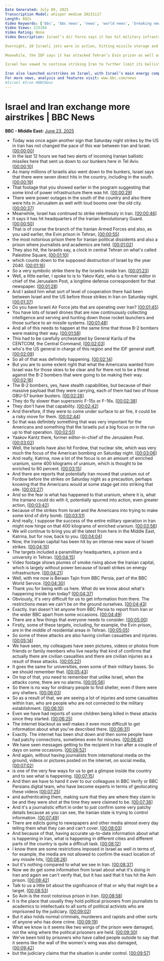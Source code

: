 ```yaml
---
Date Generated: July 09, 2025
Transcription Model: whisper medium 20231117
Length: 602s
Video Keywords: ['bbc', 'bbc news', 'news', 'world news', 'breaking news', 'us news', 'world', 'america', 'usa', 'usa news', 'india news']
Video Views: 215184
Video Rating: None
Video Description: Israel’s Air Force says it has hit military infrastructure and airports in Iran.
 
Overnight, 20 Israeli jets were in action, hitting missile storage and launch facilities as well as radar and satellite systems.
 
Meanwhile, the IDF says it has attacked Tehran’s Evin prison as well as six airports across the country, destroying 15 aircraft and damaging runways.
 
Israel has vowed to continue striking Iran to further limit its ballistic missile capability and last night’s raids are reported to be one of the most intense attacks of this conflict.
 
Iran also launched airstrikes on Israel, with Israel’s main energy company reporting damage near one of its facilities.Subscribe here: http://bit.ly/1rbfUog
For more news, analysis and features visit: www.bbc.com/news 
#Israel #Iran #BBCNews
---
```


# Israel and Iran exchange more airstrikes | BBC News
**BBC - Middle East:** [June 23, 2025](https://www.youtube.com/watch?v=7dHunCPoQE4)
*  Today was once again another sign that Saturday night strikes by the US in Iran has not changed the pace of this war between Iran and Israel. [[00:00:00](https://www.youtube.com/watch?v=7dHunCPoQE4&t=0.0s)]
*  In the last 12 hours we had two alerts of incoming Iranian ballistic missiles here that sent us down to our bunkers here in Tel Aviv. [[00:00:10](https://www.youtube.com/watch?v=7dHunCPoQE4&t=10.0s)]
*  As many millions of Israelis also went down to the bunkers, Israel says that there were seven direct hits in the country, including in the south. [[00:00:19](https://www.youtube.com/watch?v=7dHunCPoQE4&t=19.0s)]
*  That footage that you showed earlier in the program suggesting that some kind of power infrastructure there was hit. [[00:00:29](https://www.youtube.com/watch?v=7dHunCPoQE4&t=29.0s)]
*  There were power outages in the south of the country and also there were hits in Jerusalem as well with loud booms over the old city. [[00:00:37](https://www.youtube.com/watch?v=7dHunCPoQE4&t=37.0s)]
*  Meanwhile, Israel has continued to strike relentlessly in Iran. [[00:00:46](https://www.youtube.com/watch?v=7dHunCPoQE4&t=46.0s)]
*  It says it has hit headquarters of the Iranian Revolutionary Guard. [[00:00:50](https://www.youtube.com/watch?v=7dHunCPoQE4&t=50.0s)]
*  That is of course the branch of the Iranian Armed Forces and also, as you said earlier, the Evin prison in Tehran, [[00:00:55](https://www.youtube.com/watch?v=7dHunCPoQE4&t=55.0s)]
*  the most notorious prison there for Iranian political dissidents and also a prison where journalists and academics are held. [[00:01:02](https://www.youtube.com/watch?v=7dHunCPoQE4&t=62.0s)]
*  They also hit, the Israelis say, a clock in central Tehran on what's called Palestine Square, [[00:01:10](https://www.youtube.com/watch?v=7dHunCPoQE4&t=70.0s)]
*  which counts down to the supposed destruction of Israel by the year 2040. [[00:01:16](https://www.youtube.com/watch?v=7dHunCPoQE4&t=76.0s)]
*  So a very symbolic strike there by the Israelis inside Iran. [[00:01:23](https://www.youtube.com/watch?v=7dHunCPoQE4&t=83.0s)]
*  Well, a little earlier, I spoke to is to Yakov Katz, who is a former editor in chief of the Jerusalem Post, a longtime defense correspondent for that newspaper. [[00:01:28](https://www.youtube.com/watch?v=7dHunCPoQE4&t=88.0s)]
*  And I asked him what sort of level of cooperation there had been between Israel and the US before those strikes in Iran on Saturday night. [[00:01:37](https://www.youtube.com/watch?v=7dHunCPoQE4&t=97.0s)]
*  Do you have Israeli Air Force jets that are operating over Iran? [[00:01:45](https://www.youtube.com/watch?v=7dHunCPoQE4&t=105.0s)]
*  You have lots of Israeli drones that are now continuously collecting intelligence and serving and hunting down those rocket launchers and those surface to air missile systems. [[00:01:48](https://www.youtube.com/watch?v=7dHunCPoQE4&t=108.0s)]
*  And all of this needs to happen at the same time that those B-2 bombers were making their way. [[00:01:58](https://www.youtube.com/watch?v=7dHunCPoQE4&t=118.0s)]
*  This had to be carefully orchestrated by General Karila of the CENTCOM, the Central Command, [[00:02:03](https://www.youtube.com/watch?v=7dHunCPoQE4&t=123.0s)]
*  who's the US general in charge of this region and the IDF general staff. [[00:02:09](https://www.youtube.com/watch?v=7dHunCPoQE4&t=129.0s)]
*  So all of that was definitely happening. [[00:02:14](https://www.youtube.com/watch?v=7dHunCPoQE4&t=134.0s)]
*  But you are to some extent right that what the Americans wanted from Israel was for those skies to be clear and for there not to be a threat against the B-2 bombers that were going to be making their way. [[00:02:16](https://www.youtube.com/watch?v=7dHunCPoQE4&t=136.0s)]
*  The B-2 bombers, yes, have stealth capabilities, but because of their massive payload that they were carrying, each of them had two of those GBU-57 bunker busters. [[00:02:28](https://www.youtube.com/watch?v=7dHunCPoQE4&t=148.0s)]
*  They do fly slower than supersonic F-15s or F-16s. [[00:02:38](https://www.youtube.com/watch?v=7dHunCPoQE4&t=158.0s)]
*  They don't have that capability. [[00:02:42](https://www.youtube.com/watch?v=7dHunCPoQE4&t=162.0s)]
*  And therefore, if they were to come under surface to air fire, it could be a risky move for them. [[00:02:44](https://www.youtube.com/watch?v=7dHunCPoQE4&t=164.0s)]
*  So that was definitely something that was very important for the Americans and something that the Israelis put a big focus on in the run up to that operation. [[00:02:51](https://www.youtube.com/watch?v=7dHunCPoQE4&t=171.0s)]
*  Yaakov Kantz there, former editor-in-chief of the Jerusalem Post. [[00:03:02](https://www.youtube.com/watch?v=7dHunCPoQE4&t=182.0s)]
*  Well, the Israelis have also hit Fordow, that nuclear site, which was very much the focus of the American bombing on Saturday night. [[00:03:06](https://www.youtube.com/watch?v=7dHunCPoQE4&t=186.0s)]
*  And really, Katrina, now a lot of the focus is on an amount of enriched uranium, some 400 kilograms of uranium, which is thought to be enriched to 60 percent. [[00:03:15](https://www.youtube.com/watch?v=7dHunCPoQE4&t=195.0s)]
*  And there are reports that potentially Iran moved that uranium out of Fordow before the strikes on Saturday night as a precaution, perhaps knowing that the Americans would at some stage get into striking that site. [[00:03:27](https://www.youtube.com/watch?v=7dHunCPoQE4&t=207.0s)]
*  And so the fear is what has happened to that uranium, where it is, what the Iranians could do with it, potentially spurred into action, even greater action, [[00:03:42](https://www.youtube.com/watch?v=7dHunCPoQE4&t=222.0s)]
*  because of the strikes from Israel and the Americans into trying to make some kind of dirty bomb. [[00:03:51](https://www.youtube.com/watch?v=7dHunCPoQE4&t=231.0s)]
*  And really, I suppose the success of the entire military operation in Iran might now hinge on that 400 kilograms of enriched uranium. [[00:03:56](https://www.youtube.com/watch?v=7dHunCPoQE4&t=236.0s)]
*  We will continue to bring you all the latest from here in the Middle East, Katrina, but for now, back to you. [[00:04:04](https://www.youtube.com/watch?v=7dHunCPoQE4&t=244.0s)]
*  Now, the Iranian capital has been hit by an intense new wave of Israeli strikes. [[00:04:10](https://www.youtube.com/watch?v=7dHunCPoQE4&t=250.0s)]
*  The targets included a paramilitary headquarters, a prison and a university in Tehran. [[00:04:15](https://www.youtube.com/watch?v=7dHunCPoQE4&t=255.0s)]
*  Video footage shows plumes of smoke rising above the Iranian capital, which is largely without power because of Israeli strikes on energy infrastructure. [[00:04:21](https://www.youtube.com/watch?v=7dHunCPoQE4&t=261.0s)]
*  Well, with me now is Beraan Tajin from BBC Persia, part of the BBC World Service. [[00:04:30](https://www.youtube.com/watch?v=7dHunCPoQE4&t=270.0s)]
*  Thank you for being with us here. What do we know about what's happening inside Iran today? [[00:04:37](https://www.youtube.com/watch?v=7dHunCPoQE4&t=277.0s)]
*  Obviously, it's very difficult for us to get information from there. The restrictions mean we can't be on the ground ourselves. [[00:04:43](https://www.youtube.com/watch?v=7dHunCPoQE4&t=283.0s)]
*  Exactly. Iran doesn't let anyone from BBC Persia to report from Iran or the wider BBC apart from some occasions. [[00:04:49](https://www.youtube.com/watch?v=7dHunCPoQE4&t=289.0s)]
*  There are a few things that everyone needs to consider. [[00:05:00](https://www.youtube.com/watch?v=7dHunCPoQE4&t=300.0s)]
*  Firstly, some of these targets, including, for example, the Evin prison, are in the middle of residential areas in Tehran. [[00:05:05](https://www.youtube.com/watch?v=7dHunCPoQE4&t=305.0s)]
*  So some of these attacks are also having civilian casualties and injuries. [[00:05:14](https://www.youtube.com/watch?v=7dHunCPoQE4&t=314.0s)]
*  We have seen, my colleagues have seen pictures, videos or photos from friends or family members who live nearby that kind of confirms that actually there are civilian casualties and there are civilian injuries as a result of these attacks. [[00:05:22](https://www.youtube.com/watch?v=7dHunCPoQE4&t=322.0s)]
*  It goes the same for universities, even some of their military bases. So we should remember that. [[00:05:43](https://www.youtube.com/watch?v=7dHunCPoQE4&t=343.0s)]
*  On top of that, you need to remember that unlike Israel, when the attacks come, there are no alarms. [[00:05:56](https://www.youtube.com/watch?v=7dHunCPoQE4&t=356.0s)]
*  So there is no way for ordinary people to find shelter, even if there were any shelters. [[00:06:03](https://www.youtube.com/watch?v=7dHunCPoQE4&t=363.0s)]
*  So as a result of that, we are seeing a lot of injuries and some casualties within Iran, who are people who are not connected to the military establishment. [[00:06:10](https://www.youtube.com/watch?v=7dHunCPoQE4&t=370.0s)]
*  Even we have had reports of some children being killed in these attacks since they started. [[00:06:25](https://www.youtube.com/watch?v=7dHunCPoQE4&t=385.0s)]
*  The internet blackout as well makes it even more difficult to get information about what you've described there. [[00:06:31](https://www.youtube.com/watch?v=7dHunCPoQE4&t=391.0s)]
*  Exactly. The internet has been shut down and then some people have had patchy connections, sometimes even for minutes. [[00:06:41](https://www.youtube.com/watch?v=7dHunCPoQE4&t=401.0s)]
*  We have seen messages getting to the recipient in Iran after a couple of days on some occasions. [[00:06:52](https://www.youtube.com/watch?v=7dHunCPoQE4&t=412.0s)]
*  And again, without having journalists from international media on the ground, videos or pictures posted on the internet, on social media, [[00:07:02](https://www.youtube.com/watch?v=7dHunCPoQE4&t=422.0s)]
*  is one of the very few ways for us to get a glimpse inside the country and to see what is happening. [[00:07:15](https://www.youtube.com/watch?v=7dHunCPoQE4&t=435.0s)]
*  And then we have to hand it over to our colleagues in BBC Verify or BBC Persians digital team, who have become experts in terms of geolocating these videos [[00:07:25](https://www.youtube.com/watch?v=7dHunCPoQE4&t=445.0s)]
*  and authenticating them, making sure that they are where they claim to be and they were shot at the time they were claimed to be. [[00:07:36](https://www.youtube.com/watch?v=7dHunCPoQE4&t=456.0s)]
*  And it's a journalistic effort in order to just confirm some very patchy details because as you can see, the Iranian state is trying to control information. [[00:07:49](https://www.youtube.com/watch?v=7dHunCPoQE4&t=469.0s)]
*  There are edicts going to newspapers and other media almost every day telling them what they can and can't cover. [[00:08:03](https://www.youtube.com/watch?v=7dHunCPoQE4&t=483.0s)]
*  And because of that, having accurate up-to-date information about what is happening in Iran, what is happening in different cities and different parts of the country is quite a difficult task. [[00:08:12](https://www.youtube.com/watch?v=7dHunCPoQE4&t=492.0s)]
*  I know there are some restrictions imposed in Israel as well in terms of, for example, the media are not allowed to confirm the exact location of any missile hits, [[00:08:26](https://www.youtube.com/watch?v=7dHunCPoQE4&t=506.0s)]
*  but it's nothing compared to what we see in Iran. [[00:08:37](https://www.youtube.com/watch?v=7dHunCPoQE4&t=517.0s)]
*  Now we do get some information from Israel about what it's doing in Iran and again we can't verify that, but it has said that it has hit the Avin prison. [[00:08:42](https://www.youtube.com/watch?v=7dHunCPoQE4&t=522.0s)]
*  Talk to us a little bit about the significance of that or why that might be a target. [[00:08:53](https://www.youtube.com/watch?v=7dHunCPoQE4&t=533.0s)]
*  So Avin is the most notorious prison in Iran. [[00:08:58](https://www.youtube.com/watch?v=7dHunCPoQE4&t=538.0s)]
*  It is the place that usually they hold political prisoners from journalists to academics to intellectuals to all sorts of political activists who are imprisoned by the judiciary. [[00:09:02](https://www.youtube.com/watch?v=7dHunCPoQE4&t=542.0s)]
*  But it also holds normal criminals, murderers and rapists and other sorts of anyone who has done crime. [[00:09:19](https://www.youtube.com/watch?v=7dHunCPoQE4&t=559.0s)]
*  What we know is it seems like two wings of the prison were damaged, not the wing where the political prisoners are held. [[00:09:30](https://www.youtube.com/watch?v=7dHunCPoQE4&t=570.0s)]
*  We've been told by prisoners who have called people outside to say that it seems like the wall of the women's wing was also damaged, [[00:09:42](https://www.youtube.com/watch?v=7dHunCPoQE4&t=582.0s)]
*  but the judiciary claims that the situation is under control. [[00:09:57](https://www.youtube.com/watch?v=7dHunCPoQE4&t=597.0s)]
